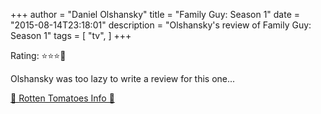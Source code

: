 +++
author = "Daniel Olshansky"
title = "Family Guy: Season 1"
date = "2015-08-14T23:18:01"
description = "Olshansky's review of Family Guy: Season 1"
tags = [
    "tv",
]
+++

Rating: ⭐⭐⭐🌟

Olshansky was too lazy to write a review for this one...

[🍅 Rotten Tomatoes Info 🍅](https://www.rottentomatoes.com//tv/family_guy/s01)